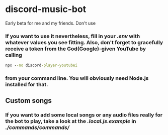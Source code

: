 # discord-music-bot
Early beta for me and my friends. Don't use

### If you want to use it nevertheless, fill in your *.env* with whatever values you see fitting. Also, don't forget to gracefully receive a token from the God(Google)-given YouTube by calling 
```cmd
npx --no discord-player-youtubei
```
### from your command line. You will obviously need Node.js installed for that.

## Custom songs
### If you want to add some local songs or any audio files really for the bot to play, take a look at the *.local.js.example* in *./commands/commands/* 